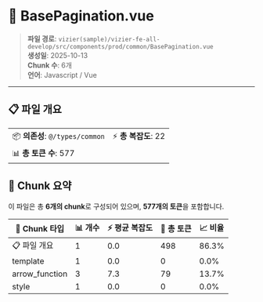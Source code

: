 # 📄 BasePagination.vue

> **파일 경로**: `vizier(sample)/vizier-fe-all-develop/src/components/prod/common/BasePagination.vue`  
> **생성일**: 2025-10-13  
> **Chunk 수**: 6개  
> **언어**: Javascript / Vue
---





## 📋 파일 개요

| | |
|--|--|
| 📦 **의존성**: `@/types/common` | ⚡ **총 복잡도**: 22 |
| 📊 **총 토큰 수**: 577 |  |






## 🧩 Chunk 요약

이 파일은 총 **6개의 chunk**로 구성되어 있으며, **577개의 토큰**을 포함합니다.

| 🧩 Chunk 타입 | 📊 개수 | ⚡ 평균 복잡도 | 📝 총 토큰 | 📈 비율 |
|---------------|--------|-------------|----------|--------|
| 📋 파일 개요 | 1 | 0.0 | 498 | 86.3% |
| template | 1 | 0.0 | 0 | 0.0% |
| arrow_function | 3 | 7.3 | 79 | 13.7% |
| style | 1 | 0.0 | 0 | 0.0% |

